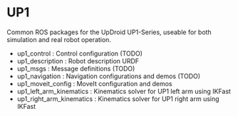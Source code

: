 # UP1 #

Common ROS packages for the UpDroid UP1-Series, useable for both simulation and
real robot operation.

 - up1_control : Control configuration (TODO)
 - up1_description : Robot description URDF
 - up1_msgs : Message definitions (TODO)
 - up1_navigation : Navigation configurations and demos (TODO)
 - up1_moveit_config : MoveIt configuration and demos
 - up1_left_arm_kinematics : Kinematics solver for UP1 left arm using IKFast
 - up1_right_arm_kinematics : Kinematics solver for UP1 right arm using IKFast
